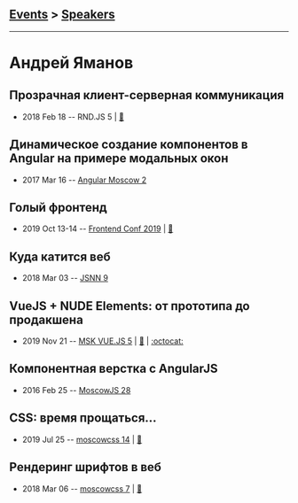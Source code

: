 ## [Events](../README.md) > [Speakers](../speakers.md)
---

# Андрей Яманов

## Прозрачная клиент-серверная коммуникация
- 2018 Feb 18 -- RND.JS 5  | [:notebook:](https://vk.com/doc5938234_460241963?hash=a339c346ea70be6a36&dl=f5f21a3cac0cfc102c)  
## Динамическое создание компонентов в Angular на примере модальных окон
- 2017 Mar 16 -- [Angular Moscow 2](https://youtu.be/blSENg8Gssw)    
## Голый фронтенд
- 2019 Oct 13-14 -- [Frontend Conf 2019](https://www.youtube.com/watch?v=qrrvf_VzhLE)  | [:notebook:](https://drive.google.com/file/d/165PprTQT4qAA5ryel-e8u9pTNA8aHrLr)  
## Куда катится веб
- 2018 Mar 03 -- [JSNN 9](https://youtu.be/ZtJZ2qDjee4)    
## VueJS + NUDE Elements: от прототипа до продакшена
- 2019 Nov 21 -- [MSK VUE.JS 5](https://www.youtube.com/watch?v=CNql0mU9DRM)  | [:notebook:](https://nude-vuejs-talk.tenphi.now.sh/) | [:octocat:](https://nude-playground.tenphi.now.sh/) 
## Компонентная верстка с AngularJS
- 2016 Feb 25 -- [MoscowJS 28](https://it.mail.ru/video/467/)    
## CSS: время прощаться…
- 2019 Jul 25 -- [moscowcss 14](https://www.youtube.com/watch?v=CeDdgCDq86s)  | [:notebook:](https://drive.google.com/file/d/1ENY5eQTY_M0MMQbjlCPtrXx97QunIf5a/view)  
## Рендеринг шрифтов в веб
- 2018 Mar 06 -- [moscowcss 7](https://www.facebook.com/afishamansarda/videos/1901332616557448/)  | [:notebook:](https://vk.com/doc4174564_461141806)  
